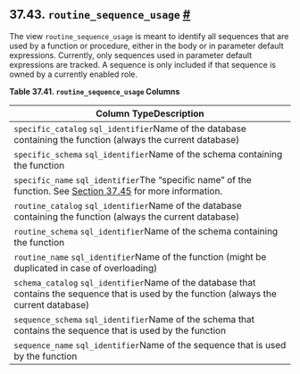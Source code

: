 ## 37.43. `routine_sequence_usage` [#](#INFOSCHEMA-ROUTINE-SEQUENCE-USAGE)

The view `routine_sequence_usage` is meant to identify all sequences that are used by a function or procedure, either in the body or in parameter default expressions. Currently, only sequences used in parameter default expressions are tracked. A sequence is only included if that sequence is owned by a currently enabled role.

**Table 37.41. `routine_sequence_usage` Columns**

| Column TypeDescription                                                                                                                                     |
| ---------------------------------------------------------------------------------------------------------------------------------------------------------- |
| `specific_catalog` `sql_identifier`Name of the database containing the function (always the current database)                                              |
| `specific_schema` `sql_identifier`Name of the schema containing the function                                                                               |
| `specific_name` `sql_identifier`The “specific name” of the function. See [Section 37.45](infoschema-routines "37.45. routines") for more information. |
| `routine_catalog` `sql_identifier`Name of the database containing the function (always the current database)                                               |
| `routine_schema` `sql_identifier`Name of the schema containing the function                                                                                |
| `routine_name` `sql_identifier`Name of the function (might be duplicated in case of overloading)                                                           |
| `schema_catalog` `sql_identifier`Name of the database that contains the sequence that is used by the function (always the current database)                |
| `sequence_schema` `sql_identifier`Name of the schema that contains the sequence that is used by the function                                               |
| `sequence_name` `sql_identifier`Name of the sequence that is used by the function                                                                          |